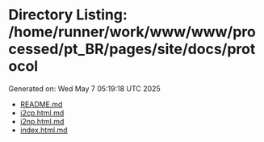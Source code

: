 # Directory Listing: /home/runner/work/www/www/processed/pt_BR/pages/site/docs/protocol
Generated on: Wed May  7 05:19:18 UTC 2025

- [README.md](README.md)
- [i2cp.html.md](i2cp.html.md)
- [i2np.html.md](i2np.html.md)
- [index.html.md](index.html.md)
